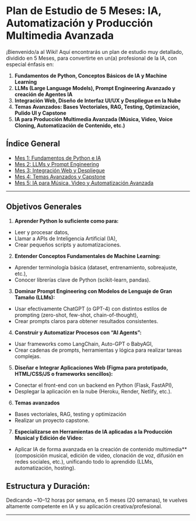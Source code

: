 # Plan de Estudio de 5 Meses: IA, Automatización y Producción Multimedia Avanzada

¡Bienvenido/a al Wiki! Aquí encontrarás un plan de estudio muy detallado, dividido en 5 Meses, para convertirte en un(a) profesional de la IA, con especial énfasis en:

1. **Fundamentos de Python, Conceptos Básicos de IA y Machine Learning**  
2. **LLMs (Large Language Models), Prompt Engineering Avanzado y creación de Agentes IA**  
3. **Integración Web, Diseño de Interfaz UI/UX y Despliegue en la Nube**  
4. **Temas Avanzados: Bases Vectoriales, RAG, Testing, Optimización, Pulido UI y Capstone**  
5. **IA para Producción Multimedia Avanzada (Música, Video, Voice Cloning, Automatización de Contenido, etc.)**

## Índice General

- [Mes 1: Fundamentos de Python e IA](Mes‐1-Fundamentos.md)
- [Mes 2: LLMs y Prompt Engineering](Mes-2-LLMs.md)
- [Mes 3: Integración Web y Despliegue](Mes-3-Web.md)
- [Mes 4: Temas Avanzados y Capstone](Mes-4-Avanzados.md)
- [Mes 5: IA para Música, Video y Automatización Avanzada](Mes-5-MusicaVideo.md)

---

## Objetivos Generales

1.	**Aprender Python lo suficiente como para:**
   - Leer y procesar datos,
   - Llamar a APIs de Inteligencia Artificial (IA),
   - Crear pequeños scripts y automatizaciones.
2.	**Entender Conceptos Fundamentales de Machine Learning:**
   - Aprender terminología básica (dataset, entrenamiento, sobreajuste, etc.),
   - Conocer librerías clave de Python (scikit-learn, pandas).
3.	**Dominar Prompt Engineering con Modelos de Lenguaje de Gran Tamaño (LLMs):**
   - Usar efectivamente ChatGPT (o GPT-4) con distintos estilos de prompting (zero-shot, few-shot, chain-of-thought),
   - Crear prompts claros para obtener resultados consistentes.
4.	**Construir y Automatizar Procesos con “AI Agents”:**
   - Usar frameworks como LangChain, Auto-GPT o BabyAGI,
   - Crear cadenas de prompts, herramientas y lógica para realizar tareas complejas.
5.	**Diseñar e Integrar Aplicaciones Web (Figma para prototipado, HTML/CSS/JS o frameworks sencillos):**
   - Conectar el front-end con un backend en Python (Flask, FastAPI),
   - Desplegar la aplicación en la nube (Heroku, Render, Netlify, etc.).
6.  **Temas avanzados**
   - Bases vectoriales, RAG, testing y optimización
   - Realizar un proyecto capstone.
7.	**Especializarse en Herramientas de IA aplicadas a la Producción Musical y Edición de Video:**
   - Aplicar IA de forma avanzada en la creación de contenido multimedia** (composición musical, edición de video, clonación de voz, difusión en redes sociales, etc.), unificando todo lo aprendido (LLMs, automatización, hosting).


## **Estructura y Duración**: 
Dedicando ~10–12 horas por semana, en 5 meses (20 semanas), te vuelves altamente competente en IA y su aplicación creativa/profesional.

---
